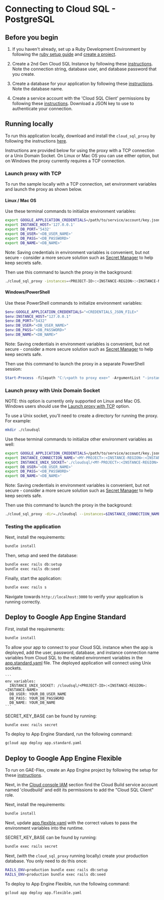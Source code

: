 # Connecting to Cloud SQL - PostgreSQL

## Before you begin

1. If you haven't already, set up a Ruby Development Environment by following the [ruby setup guide](https://cloud.google.com/ruby/docs/setup) and 
[create a project](https://cloud.google.com/resource-manager/docs/creating-managing-projects#creating_a_project).

1. Create a 2nd Gen Cloud SQL Instance by following these 
[instructions](https://cloud.google.com/sql/docs/postgres/create-instance). Note the connection string,
database user, and database password that you create.

1. Create a database for your application by following these 
[instructions](https://cloud.google.com/sql/docs/postgres/create-manage-databases). Note the database
name. 

1. Create a service account with the 'Cloud SQL Client' permissions by following these 
[instructions](https://cloud.google.com/sql/docs/postgres/connect-external-app#4_if_required_by_your_authentication_method_create_a_service_account).
Download a JSON key to use to authenticate your connection. 



## Running locally

To run this application locally, download and install the `cloud_sql_proxy` by
following the instructions
[here](https://cloud.google.com/sql/docs/postgres/authorize-proxy#installing_the).

Instructions are provided below for using the proxy with a TCP connection or a Unix Domain Socket.
On Linux or Mac OS you can use either option, but on Windows the proxy currently requires a TCP
connection.

### Launch proxy with TCP

To run the sample locally with a TCP connection, set environment variables and launch the proxy as
shown below.

#### Linux / Mac OS
Use these terminal commands to initialize environment variables:
```bash
export GOOGLE_APPLICATION_CREDENTIALS=/path/to/service/account/key.json
export INSTANCE_HOST='127.0.0.1'
export DB_PORT='5432'
export DB_USER='<DB_USER_NAME>'
export DB_PASS='<DB_PASSWORD>'
export DB_NAME='<DB_NAME>'
```
Note: Saving credentials in environment variables is convenient, but not secure - consider a more
secure solution such as [Secret Manager](https://cloud.google.com/secret-manager/docs/overview) to
help keep secrets safe.

Then use this command to launch the proxy in the background:
```bash
./cloud_sql_proxy -instances=<PROJECT-ID>:<INSTANCE-REGION>:<INSTANCE-NAME>=tcp:5432 -credential_file=$GOOGLE_APPLICATION_CREDENTIALS &
```

#### Windows/PowerShell
Use these PowerShell commands to initialize environment variables:
```powershell
$env:GOOGLE_APPLICATION_CREDENTIALS="<CREDENTIALS_JSON_FILE>"
$env:INSTANCE_HOST="127.0.0.1"
$env:DB_PORT="5432"
$env:DB_USER="<DB_USER_NAME>"
$env:DB_PASS="<DB_PASSWORD>"
$env:DB_NAME="<DB_NAME>"
```
Note: Saving credentials in environment variables is convenient, but not secure - consider a more
secure solution such as [Secret Manager](https://cloud.google.com/secret-manager/docs/overview) to
help keep secrets safe.

Then use this command to launch the proxy in a separate PowerShell session:
```powershell
Start-Process -filepath "C:\<path to proxy exe>" -ArgumentList "-instances=<PROJECT-ID>:<INSTANCE-REGION>:<INSTANCE-NAME>=tcp:5432 -credential_file=<CREDENTIALS_JSON_FILE>"
```

### Launch proxy with Unix Domain Socket
NOTE: this option is currently only supported on Linux and Mac OS. Windows users should use the
[Launch proxy with TCP](#launch-proxy-with-tcp) option.

To use a Unix socket, you'll need to create a directory for running
the proxy. For example:

```bash
mkdir ./cloudsql
```

Use these terminal commands to initialize other environment variables as well:
```bash
export GOOGLE_APPLICATION_CREDENTIALS=/path/to/service/account/key.json
export INSTANCE_CONNECTION_NAME='<MY-PROJECT>:<INSTANCE-REGION>:<INSTANCE-NAME>'
export INSTANCE_UNIX_SOCKET='./cloudsql/<MY-PROJECT>:<INSTANCE-REGION>:<INSTANCE-NAME>'
export DB_USER='<DB_USER_NAME>'
export DB_PASS='<DB_PASSWORD>'
export DB_NAME='<DB_NAME>'
```
Note: Saving credentials in environment variables is convenient, but not secure - consider a more
secure solution such as [Secret Manager](https://cloud.google.com/secret-manager/docs/overview) to
help keep secrets safe.

Then use this command to launch the proxy in the background:
```bash
./cloud_sql_proxy -dir=./cloudsql --instances=$INSTANCE_CONNECTION_NAME --credential_file=$GOOGLE_APPLICATION_CREDENTIALS &
```

### Testing the application

Next, install the requirements:
```bash
bundle install
```

Then, setup and seed the database:
```bash
bundle exec rails db:setup
bundle exec rails db:seed
```

Finally, start the application:
```bash
bundle exec rails s
```

Navigate towards `http://localhost:3000` to verify your application is running correctly.

## Deploy to Google App Engine Standard

First, install the requirements:
```bash
bundle install
```

To allow your app to connect to your Cloud SQL instance when the app is deployed, add the user, password, database, and instance connection name variables from Cloud SQL to the related environment variables in the [app.standard.yaml](app.standard.yaml) file. The deployed application will connect using Unix sockets.

    ```
    env_variables:
      INSTANCE_UNIX_SOCKET: /cloudsql/<PROJECT-ID>:<INSTANCE-REGION>:<INSTANCE-NAME>
      DB_USER: YOUR_DB_USER_NAME
      DB_PASS: YOUR_DB_PASSWORD
      DB_NAME: YOUR_DB_NAME
    ```

SECRET_KEY_BASE can be found by running:
```bash
bundle exec rails secret
```

To deploy to App Engine Standard, run the following command:
```bash
gcloud app deploy app.standard.yaml
```


## Deploy to Google App Engine Flexible

To run on GAE-Flex, create an App Engine project by following the setup for these 
[instructions](https://cloud.google.com/appengine/docs/flexible/ruby/quickstart).

Next, in the [Cloud console IAM](https://console.cloud.google.com/iam-admin) section find the Cloud Build service account named 'cloudbuild' and edit its permissions to add the "Cloud SQL Client" role.

Next, install the requirements:
```bash
bundle install
```

Next, update [app.flexible.yaml](app.flexible.yaml) with the correct values to pass the environment 
variables into the runtime.

SECRET_KEY_BASE can be found by running:
```bash
bundle exec rails secret
```

Next, (with the `cloud_sql_proxy` running locally) create your production database. You only need to do this once:
```bash
RAILS_ENV=production bundle exec rails db:setup
RAILS_ENV=production bundle exec rails db:seed
```

To deploy to App Engine Flexible, run the following command:
```bash
gcloud app deploy app.flexible.yaml
```
